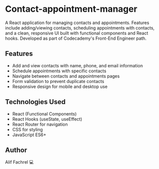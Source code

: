 # Contact-appointment-manager

A React application for managing contacts and appointments.
Features include adding/viewing contacts, scheduling appointments with contacts, and a clean, responsive UI built with functional components and React hooks. Developed as part of Codecademy's Front-End Engineer path.

## Features

- Add and view contacts with name, phone, and email information
- Schedule appointments with specific contacts
- Navigate between contacts and appointments pages
- Form validation to prevent duplicate contacts
- Responsive design for mobile and desktop use

## Technologies Used

- React (Functional Components)
- React Hooks (useState, useEffect)
- React Router for navigation
- CSS for styling
- JavaScript ES6+

## Author

Alif Fachrel 💻
